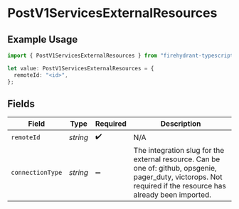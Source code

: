 # PostV1ServicesExternalResources

## Example Usage

```typescript
import { PostV1ServicesExternalResources } from "firehydrant-typescript-sdk/models/components";

let value: PostV1ServicesExternalResources = {
  remoteId: "<id>",
};
```

## Fields

| Field                                                                                                                                                           | Type                                                                                                                                                            | Required                                                                                                                                                        | Description                                                                                                                                                     |
| --------------------------------------------------------------------------------------------------------------------------------------------------------------- | --------------------------------------------------------------------------------------------------------------------------------------------------------------- | --------------------------------------------------------------------------------------------------------------------------------------------------------------- | --------------------------------------------------------------------------------------------------------------------------------------------------------------- |
| `remoteId`                                                                                                                                                      | *string*                                                                                                                                                        | :heavy_check_mark:                                                                                                                                              | N/A                                                                                                                                                             |
| `connectionType`                                                                                                                                                | *string*                                                                                                                                                        | :heavy_minus_sign:                                                                                                                                              | The integration slug for the external resource. Can be one of: github, opsgenie, pager_duty, victorops. Not required if the resource has already been imported. |